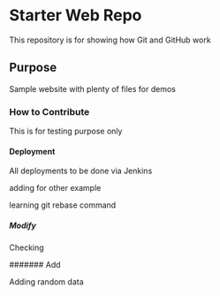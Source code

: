 # Starter Web Repo

This repository is for showing how Git and GitHub work

## Purpose

Sample website with plenty of files for demos

### How to Contribute

This is for testing purpose only

#### Deployment

All deployments to be done via Jenkins

adding for other example

learning git rebase command


##### Modify

Checking

####### Add

Adding random data